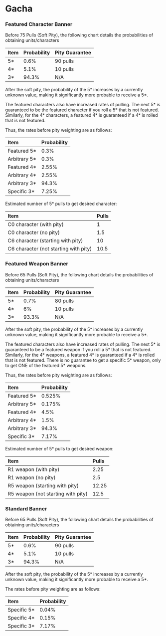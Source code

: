 # Gacha

### Featured Character Banner

Before 75 Pulls \(Soft Pity\), the following chart details the probabilities of obtaining units/characters

| Item | Probability | Pity Guarantee |
| :--- | :--- | :--- |
| 5\* | 0.6% | 90 pulls |
| 4\* | 5.1% | 10 pulls |
| 3\* | 94.3% | N/A |

After the soft pity, the probability of the 5\* increases by a currently unknown value, making it significantly more
probable to receive a 5\*.

The featured characters also have increased rates of pulling. The next 5\* is guaranteed to be the featured character if
you roll a 5\* that is not featured. Similarly, for the 4\* characters, a featured 4\* is guaranteed if a 4\* is rolled
that is not featured.

Thus, the rates before pity weighting are as follows:

| Item | Probability |
| :--- | :--- |
| Featured 5\* | 0.3% |
| Arbitrary 5\* | 0.3% |
| Featured 4\* | 2.55% |
| Arbitrary 4\* | 2.55% |
| Arbitrary 3\* | 94.3% |
| Specific 3\* | 7.25% |

Estimated number of 5\* pulls to get desired character:

| Item | Pulls |
| :--- | :--- |
| C0 character (with pity) | 1 |
| C0 character (no pity) | 1.5 |
| C6 character (starting with pity) | 10 |
| C6 character (not starting with pity) | 10.5 |

### Featured Weapon Banner

Before 65 Pulls \(Soft Pity\), the following chart details the probabilities of obtaining units/characters

| Item | Probability | Pity Guarantee |
| :--- | :--- | :--- |
| 5\* | 0.7% | 80 pulls |
| 4\* | 6% | 10 pulls |
| 3\* | 93.3% | N/A |

After the soft pity, the probability of the 5\* increases by a currently unknown value, making it significantly more
probable to receive a 5\*.

The featured characters also have increased rates of pulling. The next 5\* is guaranteed to be a featured weapon if you
roll a 5\* that is not featured. Similarly, for the 4\* weapons, a featured 4\* is guaranteed if a 4\* is rolled that is
not featured. There is no guarantee to get a specific 5\* weapon, only to get ONE of the featured 5\* weapons. 

Thus, the rates before pity weighting are as follows:

| Item | Probability |
| :--- | :--- |
| Featured 5\* | 0.525% |
| Arbitrary 5\* | 0.175% |
| Featured 4\* | 4.5% |
| Arbitrary 4\* | 1.5% |
| Arbitrary 3\* | 94.3% |
| Specific 3\* | 7.17% |

Estimated number of 5\* pulls to get desired weapon:

| Item | Pulls |
| :--- | :--- |
| R1 weapon (with pity) | 2.25 |
| R1 weapon (no pity) | 2.5 |
| R5 weapon (starting with pity) | 12.25 |
| R5 weapon (not starting with pity) | 12.5 |

### Standard Banner

Before 65 Pulls \(Soft Pity\), the following chart details the probabilities of obtaining units/characters

| Item | Probability | Pity Guarantee |
| :--- | :--- | :--- |
| 5\* | 0.6% | 90 pulls |
| 4\* | 5.1% | 10 pulls |
| 3\* | 94.3% | N/A |

After the soft pity, the probability of the 5\* increases by a currently unknown value, making it significantly more
probable to receive a 5\*.

The rates before pity weighting are as follows:

| Item | Probability |
| :--- | :--- |
| Specific 5\* | 0.04% |
| Specific 4\* | 0.15% |
| Specific 3\* | 7.17% |

